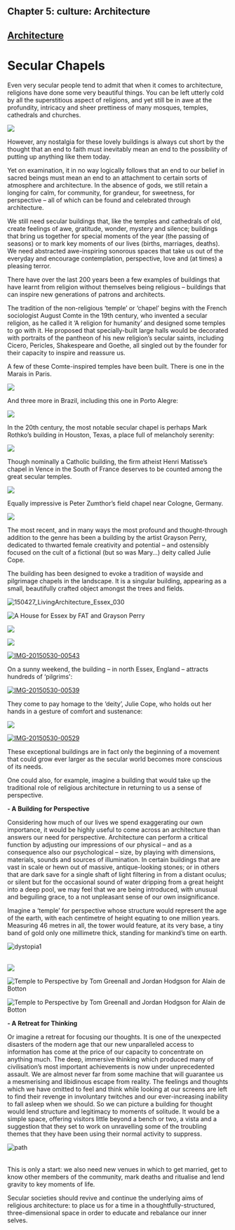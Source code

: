 Chapter  5: culture: Architecture
--------------------------------

[Architecture](../category/culture/architecture/index.html)
-----------------------------------------------------------

Secular Chapels
===============

Even very secular people tend to admit that when it comes to architecture, religions have done some very beautiful things. You can be left utterly cold by all the superstitious aspect of religions, and yet still be in awe at the profundity, intricacy and sheer prettiness of many mosques, temples, cathedrals and churches.

![](https://c1.staticflickr.com/1/70/156730595_a1f88eb2f0_b.jpg)

However, any nostalgia for these lovely buildings is always cut short by the thought that an end to faith must inevitably mean an end to the possibility of putting up anything like them today.

<span class="s1">Yet on examination, it in no way logically follows that an end to our belief in sacred beings must mean an end to an attachment to certain sorts of atmosphere and architecture. In the absence of gods, we still retain a longing for calm, for community, for grandeur, for sweetness, for perspective – all of which can be found and celebrated through architecture.</span>

<span class="s1">We still need secular buildings that, like the temples and cathedrals of old, create feelings of awe, gratitude, wonder, mystery and silence; buildings that bring us together for special moments of the year (the passing of seasons) or to mark key moments of our lives (births, marriages, deaths). We need abstracted awe-inspiring sonorous spaces that take us out of the everyday and encourage contemplation, perspective, love and (at times) a pleasing terror.</span>

There have over the last 200 years been a few examples of buildings that have learnt from religion without themselves being religious – buildings that can inspire new generations of patrons and architects.

The tradition of the non-religious ‘temple’ or ‘chapel’ begins with the French sociologist August Comte in the 19th century, who invented a secular religion, as he called it ‘A religion for humanity’ and designed some temples to go with it. He proposed that specially-built large halls would be decorated with portraits of the pantheon of his new religion’s secular saints, including Cicero, Pericles, Shakespeare and Goethe, all singled out by the founder for their capacity to inspire and reassure us.

A few of these Comte-inspired temples have been built. There is one in the Marais in Paris.

![](http://i2.wp.com/2.bp.blogspot.com/-AsV3Z1lU5_0/VQdhwxVo5OI/AAAAAAAAaG8/S3_ZLmvFagA/s1600/05.jpg?resize=741%2C350)

And three more in Brazil, including this one in Porto Alegre:

![](http://i0.wp.com/upload.wikimedia.org/wikipedia/commons/1/11/Templo_positivista.jpg?resize=694%2C520)

In the 20th century, the most notable secular chapel is perhaps Mark Rothko’s building in Houston, Texas, a place full of melancholy serenity:

![](http://i0.wp.com/dome.mit.edu/bitstream/handle/1721.3/32628/117745_sv.jpg?resize=634%2C421)

Though nominally a Catholic building, the firm atheist Henri Matisse’s chapel in Vence in the South of France deserves to be counted among the great secular temples.

![](http://i0.wp.com/lieux-de-retraite.croire.com/lieu_images/76/Dominicaines_Maison_Lacordaire_06140.jpg?resize=703%2C463)

Equally impressive is Peter Zumthor’s field chapel near Cologne, Germany.

![](http://i2.wp.com/www.e-architect.co.uk/images/jpgs/germany/bruder_klaus_kapelle_germany_jl060408_02.jpg?resize=679%2C509)

The most recent, and in many ways the most profound and thought-through addition to the genre has been a building by the artist Grayson Perry, dedicated to thwarted female creativity and potential – and ostensibly focused on the cult of a fictional (but so was Mary…) deity called Julie Cope.

The building has been designed to evoke a tradition of wayside and pilgrimage chapels in the landscape. It is a singular building, appearing as a small, beautifully crafted object amongst the trees and fields.

![150427\_LivingArchitecture\_Essex\_030](http://i2.wp.com/www.thebookoflife.org/wp-content/uploads/2014/10/150427_LivingArchitecture_Essex_030.jpg?resize=542%2C361)

![A House for Essex by FAT and Grayson Perry](http://i0.wp.com/static.dezeen.com/uploads/2015/05/A-House-for-Essex_FAT_Grayson-Perry_Jack-Hobhouse_dezeen_sq.jpg?resize=496%2C496)

![](http://i1.wp.com/www.living-architecture.co.uk/uf/scheme/flash/flashfile52/1584.jpg?resize=730%2C376)

![](http://i0.wp.com/www.homecrux.com/wp-content/uploads/2015/05/Grayson-Perry’s-House-for-Essex_1-960x597.jpg?resize=718%2C446)

[![IMG-20150530-00543](http://i1.wp.com/www.thebookoflife.org/wp-content/uploads/2014/10/IMG-20150530-00543.jpg?resize=640%2C480)](http://i0.wp.com/www.thebookoflife.org/wp-content/uploads/2014/10/IMG-20150530-00543.jpg)

On a sunny weekend, the building – in north Essex, England – attracts hundreds of ‘pilgrims':

[![IMG-20150530-00539](http://i1.wp.com/www.thebookoflife.org/wp-content/uploads/2014/10/IMG-20150530-00539.jpg?resize=640%2C480)](http://i1.wp.com/www.thebookoflife.org/wp-content/uploads/2014/10/IMG-20150530-00539.jpg)

They come to pay homage to the ‘deity’, Julie Cope, who holds out her hands in a gesture of comfort and sustenance:

![](https://pbs.twimg.com/media/CFPCJigW0AE0NzD.jpg:large)

[![IMG-20150530-00529](http://i0.wp.com/www.thebookoflife.org/wp-content/uploads/2014/10/IMG-20150530-00529.jpg?resize=687%2C515)](http://i0.wp.com/www.thebookoflife.org/wp-content/uploads/2014/10/IMG-20150530-00529.jpg)

These exceptional buildings are in fact only the beginning of a movement that could grow ever larger as the secular world becomes more conscious of its needs.

One could also, for example, imagine a building that would take up the traditional role of religious architecture in returning to us a sense of perspective.

**- A Building for Perspective**

<span class="s1">Considering how much of our lives we spend exaggerating our own importance, it would be highly useful to come across an architecture than answers our need for perspective. </span>Architecture can perform a critical function by adjusting our impressions of our physical – and as a consequence also our psychological – size, by playing with dimensions, materials, sounds and sources of illumination. In certain buildings that are vast in scale or hewn out of massive, antique-looking stones; or in others that are dark save for a single shaft of light filtering in from a distant oculus; or silent but for the occasional sound of water dripping from a great height into a deep pool, we may feel that we are being introduced, with unusual and beguiling grace, to a not unpleasant sense of our own insignificance.

Imagine a ‘temple’ for perspective whose structure would represent the age of the earth, with each centimetre of height equating to one million years. Measuring 46 metres in all, the tower would feature, at its very base, a tiny band of gold only one millimetre thick, standing for mankind’s time on earth.

![dystopia1](http://i0.wp.com/www.thebookoflife.org/wp-content/uploads/2014/09/dystopia1.jpg)

###### 

![](http://i0.wp.com/static.neatorama.com/images/2013-02/temple-to-perspective1.jpg?resize=600%2C422)

![Temple to Perspective by Tom Greenall and Jordan Hodgson for Alain de Botton](http://i1.wp.com/static.dezeen.com/uploads/2012/01/dezeen_Temple-to-Perspective-by-Thomas-Greenhall-and-Jordan-Hodgson-3.jpg)

![Temple to Perspective by Tom Greenall and Jordan Hodgson for Alain de Botton](http://i1.wp.com/static.dezeen.com/uploads/2012/01/dezeen_Temple-to-Perspective-by-Thomas-Greenhall-and-Jordan-Hodgson-2.jpg)

**- A Retreat for Thinking**

Or imagine a retreat for focusing our thoughts. It is one of the unexpected disasters of the modern age that our new unparalleled access to information has come at the price of our capacity to concentrate on anything much. The deep, immersive thinking which produced many of civilisation’s most important achievements is now under unprecedented assault. We are almost never far from some machine that will guarantee us a mesmerising and libidinous escape from reality. The feelings and thoughts which we have omitted to feel and think while looking at our screens are left to find their revenge in involuntary twitches and our ever-increasing inability to fall asleep when we should. So we can picture a building for thought would lend structure and legitimacy to moments of solitude. It would be a simple space, offering visitors little beyond a bench or two, a vista and a suggestion that they set to work on unravelling some of the troubling themes that they have been using their normal activity to suppress.

![path](http://i0.wp.com/www.thebookoflife.org/wp-content/uploads/2014/09/path.jpg)

###### 

This is only a start: we also need new venues in which to get married, get to know other members of the community, mark deaths and ritualise and lend gravity to key moments of life.

<span class="s1">Secular societies should revive and continue the underlying aims of religious architecture: to place us for a time in a thoughtfully-structured, three-dimensional space in order to educate and rebalance our inner selves.</span>

